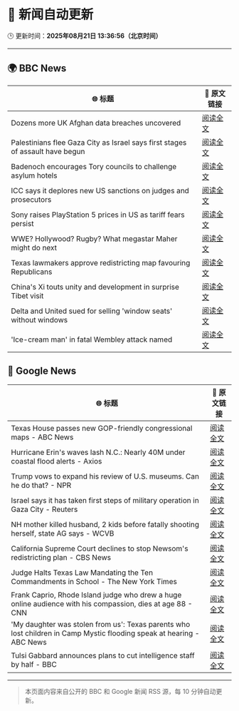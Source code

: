 # 🧠 新闻自动更新

🕒 更新时间：**2025年08月21日 13:36:56（北京时间）**

---

## 🌍 BBC News

| 🌐 标题 | 🔗 原文链接 |
|--------|-------------|
| Dozens more UK Afghan data breaches uncovered | [阅读全文](https://www.bbc.com/news/articles/cp8950pyy1vo?at_medium=RSS&at_campaign=rss) |
| Palestinians flee Gaza City as Israel says first stages of assault have begun | [阅读全文](https://www.bbc.com/news/articles/clyr7l0z9edo?at_medium=RSS&at_campaign=rss) |
| Badenoch encourages Tory councils to challenge asylum hotels | [阅读全文](https://www.bbc.com/news/articles/cwy0j9n4qzwo?at_medium=RSS&at_campaign=rss) |
| ICC says it deplores new US sanctions on judges and prosecutors | [阅读全文](https://www.bbc.com/news/articles/c620l3y7ydro?at_medium=RSS&at_campaign=rss) |
| Sony raises PlayStation 5 prices in US as tariff fears persist | [阅读全文](https://www.bbc.com/news/articles/cy081prg9jjo?at_medium=RSS&at_campaign=rss) |
| WWE? Hollywood? Rugby? What megastar Maher might do next | [阅读全文](https://www.bbc.com/sport/rugby-union/articles/cy40w4xd9mlo?at_medium=RSS&at_campaign=rss) |
| Texas lawmakers approve redistricting map favouring Republicans | [阅读全文](https://www.bbc.com/news/articles/cp8z4nj17dno?at_medium=RSS&at_campaign=rss) |
| China's Xi touts unity and development in surprise Tibet visit | [阅读全文](https://www.bbc.com/news/articles/cjr19770x7lo?at_medium=RSS&at_campaign=rss) |
| Delta and United sued for selling 'window seats' without windows | [阅读全文](https://www.bbc.com/news/articles/c754k7d0z51o?at_medium=RSS&at_campaign=rss) |
| 'Ice-cream man' in fatal Wembley attack named | [阅读全文](https://www.bbc.com/news/articles/cx23g97vk9mo?at_medium=RSS&at_campaign=rss) |

## 📰 Google News

| 🌐 标题 | 🔗 原文链接 |
|--------|-------------|
| Texas House passes new GOP-friendly congressional maps - ABC News | [阅读全文](https://news.google.com/rss/articles/CBMiogFBVV95cUxORnhjdVowRG1feUVsX2NLSGlRbjFENDVjajZXeDdCVnRJRnU1SXYtUl9YMXJCalZWaUlJMzRRcmZQVTJnSWc4czFSQ0xzYlM4X3FSd0lSdUZXbno3ME1Cd3ZOTWY5eXJyMk1Bdld2WVQ1b3V2U2MydE5jX212RHZVeGVrdThGbzRRYUM4Vl9OY0dXUG1jVkVKbjRuLU9KR2c1R1HSAacBQVVfeXFMTVA1WEdPbXh3RTUxRHk5VHREZjVTWkNxVmk5ZlhaZW4wSFZ2dGQwNk1uMU1COVllc2d1U3h3YkZOa0EtalRib1EzSW5DY2N5V3dUd09QUW9xTVQwbTFieWhjNlpxc29KQ055cWswRHpzWFAweHJvdGhsQ3ZDLVAzbkhVWVhPdWVZcUszV3pCN2NQZHdDeDBYTnFMRTFVemc2WXZPa3g0Ylk?oc=5) |
| Hurricane Erin's waves lash N.C.: Nearly 40M under coastal flood alerts - Axios | [阅读全文](https://news.google.com/rss/articles/CBMijgFBVV95cUxQZlpTYzhKNmtnaFVfaWhaSUlpT0lRcGJqemxPbjB2MzZkRE54Y1VkT2NvdEJGUVVsR2kzRkhXQU5jU1BNelZpOEd0X3NSS2xMZThxOEV6S1JvUS1rVUVSYXdyb0ZfWlBFM2hRWmg5dFNBR3hLRTQ3OGljLWMzQjdXLVFHUEY3RzhjM2R5TGJn?oc=5) |
| Trump vows to expand his review of U.S. museums. Can he do that? - NPR | [阅读全文](https://news.google.com/rss/articles/CBMihgFBVV95cUxOQ2tySUo3VHZNemRiams4Zk9zZWN3di1LUHNXaWNNcXZObldWZUhYVlBTcmNocTdrLW0yZlRjcGo2NzZuODlPT2EwNFNmdEhsNWwzMGMxNlpSOXQzTGhXa3hXZFBPNDAyRmVQTUJ1a2VHZ2ROWW9VNXBtdnlPellGYzg1dGlSZw?oc=5) |
| Israel says it has taken first steps of military operation in Gaza City - Reuters | [阅读全文](https://news.google.com/rss/articles/CBMiuwFBVV95cUxOdnFtNWg0UERQMTUwcnlNeUlrY0lvNU1LNTVQbG9pXzhCa2tReTVETlRGRGk5ZERucGZ2ek95ckVDdkZNSzVZM2lCTmFzc0xYMFhrODNyWDdmUzdNSTRLQlYySGF4eHVYaG9nNEdPU21idHVTcURZX1daZmh6c3I5VkNBQ3JDNlltY1M3OVlybGFuWTZzSlFaYS0wMXZ4d0ttc1RUWVJTTDBYeXdXTUxsaWFzcU5wZ1QtWGFr?oc=5) |
| NH mother killed husband, 2 kids before fatally shooting herself, state AG says - WCVB | [阅读全文](https://news.google.com/rss/articles/CBMiekFVX3lxTE5KZER5cFZkZG1OUldzSGhIbzJGaGo1YklMb05ZSTU3Xzg5aTZPNldhckFoa2g1UDRIMUVHX1BHMERJZmcxTnE4bFljaDRsVnlJcER5Z3VrdGdXV3ptUXhYWnhuYXAwQVBXU1Y4MUg5S0JOeHZGQ292THBR?oc=5) |
| California Supreme Court declines to stop Newsom's redistricting plan - CBS News | [阅读全文](https://news.google.com/rss/articles/CBMinwFBVV95cUxNQ3FRMlRDZHJLX3ZPVFdvdk5fVWk5amdDaUFIeUZzVmU3NkEwYlB5Q2Q4c3BONUFRdEUyS3MzM2VPTnJjQ05IWDNGYmNRaWNNd01lVUlIZ0pEMktPZTI0WHVKM2w1VHpnMjh5Tnh1azdsTldjcGg1UktnNzFKbVBKaGFfZy1SendrbHpLQXZhekpRY2lJYXFGMy0wTDdqaWvSAaQBQVVfeXFMTkpfTzBBby1GQnI3SE82MkxLXzUxdVR4RWV0WXBKVHNtSzU0TFliMWNySWlqVnB1ZXVpbHRzU0dISEJRWGwyRXoxaVpIdGFCNXRzWmV4NnlJNGxPVkJOOEhIa0ZJaTB3dE9qTHdSUDUyQTJQb1FCcGdpeDlxZG9hRk1Ndkx6WnA4UmlHem1LLTVIUUZkVnJFR0tXQTJHVDdzc1U4S00?oc=5) |
| Judge Halts Texas Law Mandating the Ten Commandments in School - The New York Times | [阅读全文](https://news.google.com/rss/articles/CBMif0FVX3lxTFBBb2IzSXIyYTJhVTBBc0RKTE01a3BadXZxZzNiS2N5aEFwcXFWNkRUNEhWeUtwb2tIcUdsbDgxUi1wRGEzRTBhUTdvamhxTk1BUzlNeXE0c3FBM2J6b29NMXhWOG5oWUJDSVN4djVfNVFGU0h0QjBRM0hsaUc1cUU?oc=5) |
| Frank Caprio, Rhode Island judge who drew a huge online audience with his compassion, dies at age 88 - CNN | [阅读全文](https://news.google.com/rss/articles/CBMic0FVX3lxTE9EU3RkcTZ5OXowRDdBZWNMcHJ2SDgwdGg1dllKdHRYRlpFRDdfM3piZ296VnBHYk9ZM0pDbWlHdC1jNVoycFB0OFJwRkR4WmxkbmQ2dEtnR0JEa2J6MGVfQUxPaE04RGNPVmpOQUNieVBKTGPSAXhBVV95cUxOYjJ2SjhuWmhkMXVxTG1OTU8yN1lOTGFNT1JuR0lCSDF6NUlVRG83cEpkZ3VETFh0US0wRzJzSU5tckctYXM0LVZPTmp5X1Jxd0NPaUxmeDZGdVhvMGViOThwcEZva2NIWk1ndVA5VzdvNl9sSFhha2U?oc=5) |
| 'My daughter was stolen from us': Texas parents who lost children in Camp Mystic flooding speak at hearing - ABC News | [阅读全文](https://news.google.com/rss/articles/CBMioAFBVV95cUxOSE53cmp4TnhyZjhiZGVuVUcwN3hMNGJwbDUzLUtiQURYY2F1Y3c4LU9YcE5HalNtTnRQallCSlZWSTdXRnNaS0QzbWNCMS1pR2xLdEtjRUp3d0RHTTBGR1pHLXRwbHB4X09La3pCUF9vZThYTlpnLTdhX3RIUGdwS0JQci1aZUhlczYyWjBFWnlxTmdqNmJMV1I0RkZPZlV30gGmAUFVX3lxTE9KWEpnSnMxRW1ObTZ4eVVvZjNBejQzaUVwalViVGN0NEZnV2c3TE16NERXeTZ4X0hJU241Q0VRdWs2TDFHTkxzc2pIay15dEsyMjVJemZxMXcyMko3UTdack5TTVp3SXd6NFczVGxDNlBrbXlUUGtEcXNLSVlucDlhWEpBTjNzM2YtdlBLMlpkMElRT3NMVE80MVVkZURNTy1aaC1mZVE?oc=5) |
| Tulsi Gabbard announces plans to cut intelligence staff by half - BBC | [阅读全文](https://news.google.com/rss/articles/CBMiWkFVX3lxTFBSb3podkw3TnZaYW1JWlFYVjkzS1MxdGtaWnJLTnVQV0RCaDVjX0lCcUJSZTJGLTZVWjF4cENweHpRclV4UFZBS0J6TXFWRDB4Q1diRVhnaHlRd9IBX0FVX3lxTE1HVk9UcjlHV0U0QXBwYTJSVW9UWUJ3TDFUV0dMY1BKOXBqZXJUd3Z0X3NsV1RJVFdqd2xrdkNKT2NwdmY4cFgtOFRYWHBfZHV2NXJZb05DbTBxcWgzSzU4?oc=5) |

---
> 本页面内容来自公开的 BBC 和 Google 新闻 RSS 源，每 10 分钟自动更新。